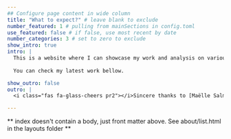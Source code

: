 ```yaml
---
## Configure page content in wide column
title: "What to expect?" # leave blank to exclude
number_featured: 1 # pulling from mainSections in config.toml
use_featured: false # if false, use most recent by date
number_categories: 3 # set to zero to exclude
show_intro: true
intro: |
  This is a website where I can showcase my work and analysis on various topics, ranging from economics, statistics, and a little more technical subjects mostly R related.
  
  You can check my latest work bellow.

show_outro: false
outro: |
  <i class="fas fa-glass-cheers pr2"></i>Sincere thanks to [Maëlle Salmon](https://masalmon.eu/) for her help naming this Hugo theme!

---
```


** index doesn't contain a body, just front matter above.
See about/list.html in the layouts folder **